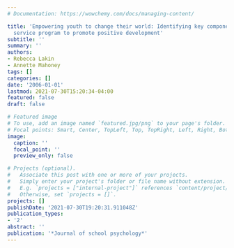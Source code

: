 ```yaml
---
# Documentation: https://wowchemy.com/docs/managing-content/

title: 'Empowering youth to change their world: Identifying key components of a community
  service program to promote positive development'
subtitle: ''
summary: ''
authors:
- Rebecca Lakin
- Annette Mahoney
tags: []
categories: []
date: '2006-01-01'
lastmod: 2021-07-30T15:20:34-04:00
featured: false
draft: false

# Featured image
# To use, add an image named `featured.jpg/png` to your page's folder.
# Focal points: Smart, Center, TopLeft, Top, TopRight, Left, Right, BottomLeft, Bottom, BottomRight.
image:
  caption: ''
  focal_point: ''
  preview_only: false

# Projects (optional).
#   Associate this post with one or more of your projects.
#   Simply enter your project's folder or file name without extension.
#   E.g. `projects = ["internal-project"]` references `content/project/deep-learning/index.md`.
#   Otherwise, set `projects = []`.
projects: []
publishDate: '2021-07-30T19:20:31.911048Z'
publication_types:
- '2'
abstract: ''
publication: '*Journal of school psychology*'
---
```

